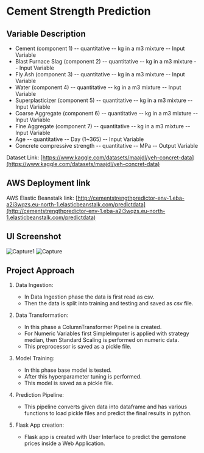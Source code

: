 # Cement Strength Prediction

## Variable Description
* Cement (component 1) -- quantitative -- kg in a m3 mixture -- Input Variable
* Blast Furnace Slag (component 2) -- quantitative -- kg in a m3 mixture -- Input Variable
* Fly Ash (component 3) -- quantitative -- kg in a m3 mixture -- Input Variable
* Water (component 4) -- quantitative -- kg in a m3 mixture -- Input Variable
* Superplasticizer (component 5) -- quantitative -- kg in a m3 mixture -- Input Variable
* Coarse Aggregate (component 6) -- quantitative -- kg in a m3 mixture -- Input Variable
* Fine Aggregate (component 7) -- quantitative -- kg in a m3 mixture -- Input Variable
* Age -- quantitative -- Day (1~365) -- Input Variable
* Concrete compressive strength -- quantitative -- MPa -- Output Variable

Dataset Link: [https://www.kaggle.com/datasets/maajdl/yeh-concret-data](https://www.kaggle.com/datasets/maajdl/yeh-concret-data)

## AWS Deployment link
AWS Elastic Beanstalk link: [http://cementstrengthpredictor-env-1.eba-a2i3wqzs.eu-north-1.elasticbeanstalk.com/predictdata](http://cementstrengthpredictor-env-1.eba-a2i3wqzs.eu-north-1.elasticbeanstalk.com/predictdata)

## UI Screenshot
![Capture1](https://user-images.githubusercontent.com/69323672/234964782-324a43d4-7292-48b4-a226-81465e905816.JPG)
![Capture](https://user-images.githubusercontent.com/69323672/234965008-caed6c5f-9412-4662-a1c5-6e8ac4c540df.JPG)

## Project Approach
1. Data Ingestion:
    * In Data Ingestion phase the data is first read as csv.
    * Then the data is split into training and testing and saved as csv file.

2. Data Transformation:

    * In this phase a ColumnTransformer Pipeline is created.
    * For Numeric Variables first SimpleImputer is applied with strategy median, then Standard Scaling is performed on numeric data.
    * This preprocessor is saved as a pickle file.

3. Model Training:

    * In this phase base model is tested.
    * After this hyperparameter tuning is performed.
    * This model is saved as a pickle file.

4. Prediction Pipeline:

    * This pipeline converts given data into dataframe and has various functions to load pickle files and predict the final results in python.

5. Flask App creation:
    * Flask app is created with User Interface to predict the gemstone prices inside a Web Application.
